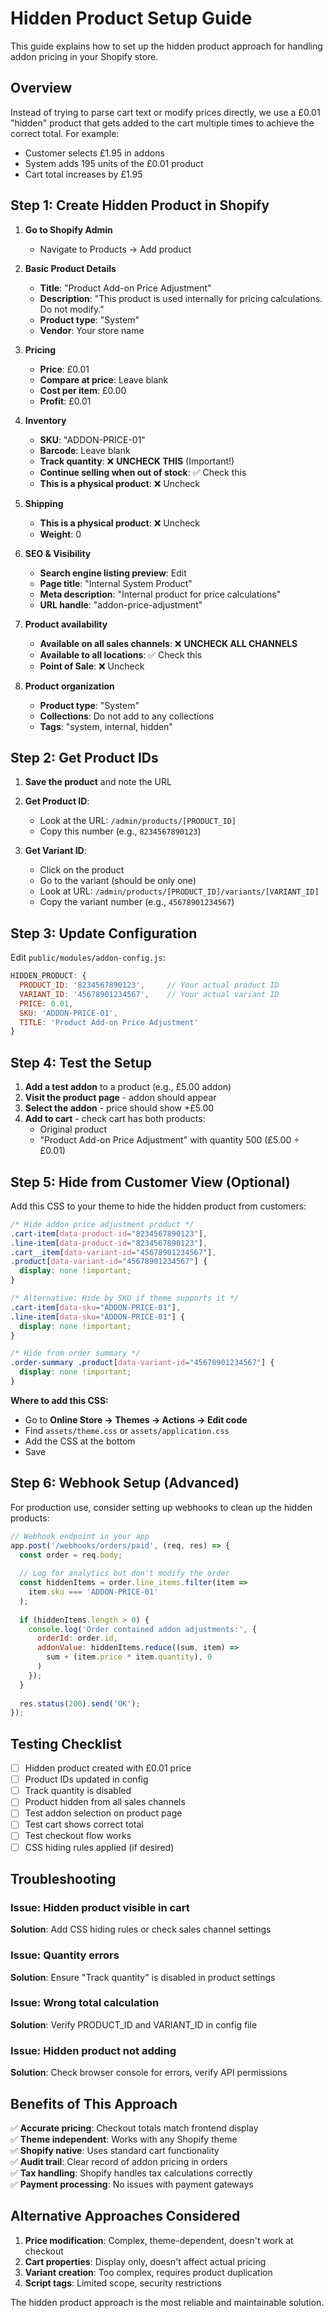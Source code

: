 # Hidden Product Setup Guide

This guide explains how to set up the hidden product approach for handling addon pricing in your Shopify store.

## Overview

Instead of trying to parse cart text or modify prices directly, we use a £0.01 "hidden" product that gets added to the cart multiple times to achieve the correct total. For example:
- Customer selects £1.95 in addons
- System adds 195 units of the £0.01 product
- Cart total increases by £1.95

## Step 1: Create Hidden Product in Shopify

1. **Go to Shopify Admin**
   - Navigate to Products → Add product

2. **Basic Product Details**
   - **Title**: "Product Add-on Price Adjustment"
   - **Description**: "This product is used internally for pricing calculations. Do not modify."
   - **Product type**: "System"
   - **Vendor**: Your store name

3. **Pricing**
   - **Price**: £0.01
   - **Compare at price**: Leave blank
   - **Cost per item**: £0.00
   - **Profit**: £0.01

4. **Inventory**
   - **SKU**: "ADDON-PRICE-01"
   - **Barcode**: Leave blank
   - **Track quantity**: ❌ **UNCHECK THIS** (Important!)
   - **Continue selling when out of stock**: ✅ Check this
   - **This is a physical product**: ❌ Uncheck

5. **Shipping**
   - **This is a physical product**: ❌ Uncheck
   - **Weight**: 0

6. **SEO & Visibility**
   - **Search engine listing preview**: Edit
   - **Page title**: "Internal System Product"
   - **Meta description**: "Internal product for price calculations"
   - **URL handle**: "addon-price-adjustment"

7. **Product availability**
   - **Available on all sales channels**: ❌ **UNCHECK ALL CHANNELS**
   - **Available to all locations**: ✅ Check this
   - **Point of Sale**: ❌ Uncheck

8. **Product organization**
   - **Product type**: "System"
   - **Collections**: Do not add to any collections
   - **Tags**: "system, internal, hidden"

## Step 2: Get Product IDs

1. **Save the product** and note the URL
2. **Get Product ID**: 
   - Look at the URL: `/admin/products/[PRODUCT_ID]`
   - Copy this number (e.g., `8234567890123`)

3. **Get Variant ID**:
   - Click on the product
   - Go to the variant (should be only one)
   - Look at URL: `/admin/products/[PRODUCT_ID]/variants/[VARIANT_ID]`
   - Copy the variant number (e.g., `45678901234567`)

## Step 3: Update Configuration

Edit `public/modules/addon-config.js`:

```javascript
HIDDEN_PRODUCT: {
  PRODUCT_ID: '8234567890123',     // Your actual product ID
  VARIANT_ID: '45678901234567',    // Your actual variant ID
  PRICE: 0.01,
  SKU: 'ADDON-PRICE-01',
  TITLE: 'Product Add-on Price Adjustment'
}
```

## Step 4: Test the Setup

1. **Add a test addon** to a product (e.g., £5.00 addon)
2. **Visit the product page** - addon should appear
3. **Select the addon** - price should show +£5.00
4. **Add to cart** - check cart has both products:
   - Original product
   - "Product Add-on Price Adjustment" with quantity 500 (£5.00 ÷ £0.01)

## Step 5: Hide from Customer View (Optional)

Add this CSS to your theme to hide the hidden product from customers:

```css
/* Hide addon price adjustment product */
.cart-item[data-product-id="8234567890123"],
.line-item[data-product-id="8234567890123"],
.cart__item[data-variant-id="45678901234567"],
.product[data-variant-id="45678901234567"] {
  display: none !important;
}

/* Alternative: Hide by SKU if theme supports it */
.cart-item[data-sku="ADDON-PRICE-01"],
.line-item[data-sku="ADDON-PRICE-01"] {
  display: none !important;
}

/* Hide from order summary */
.order-summary .product[data-variant-id="45678901234567"] {
  display: none !important;
}
```

**Where to add this CSS:**
- Go to **Online Store → Themes → Actions → Edit code**
- Find `assets/theme.css` or `assets/application.css`
- Add the CSS at the bottom
- Save

## Step 6: Webhook Setup (Advanced)

For production use, consider setting up webhooks to clean up the hidden products:

```javascript
// Webhook endpoint in your app
app.post('/webhooks/orders/paid', (req, res) => {
  const order = req.body;
  
  // Log for analytics but don't modify the order
  const hiddenItems = order.line_items.filter(item => 
    item.sku === 'ADDON-PRICE-01'
  );
  
  if (hiddenItems.length > 0) {
    console.log('Order contained addon adjustments:', {
      orderId: order.id,
      addonValue: hiddenItems.reduce((sum, item) => 
        sum + (item.price * item.quantity), 0
      )
    });
  }
  
  res.status(200).send('OK');
});
```

## Testing Checklist

- [ ] Hidden product created with £0.01 price
- [ ] Product IDs updated in config
- [ ] Track quantity is disabled
- [ ] Product hidden from all sales channels
- [ ] Test addon selection on product page
- [ ] Test cart shows correct total
- [ ] Test checkout flow works
- [ ] CSS hiding rules applied (if desired)

## Troubleshooting

### Issue: Hidden product visible in cart
**Solution**: Add CSS hiding rules or check sales channel settings

### Issue: Quantity errors
**Solution**: Ensure "Track quantity" is disabled in product settings

### Issue: Wrong total calculation
**Solution**: Verify PRODUCT_ID and VARIANT_ID in config file

### Issue: Hidden product not adding
**Solution**: Check browser console for errors, verify API permissions

## Benefits of This Approach

✅ **Accurate pricing**: Checkout totals match frontend display  
✅ **Theme independent**: Works with any Shopify theme  
✅ **Shopify native**: Uses standard cart functionality  
✅ **Audit trail**: Clear record of addon pricing in orders  
✅ **Tax handling**: Shopify handles tax calculations correctly  
✅ **Payment processing**: No issues with payment gateways  

## Alternative Approaches Considered

1. **Price modification**: Complex, theme-dependent, doesn't work at checkout
2. **Cart properties**: Display only, doesn't affect actual pricing
3. **Variant creation**: Too complex, requires product duplication
4. **Script tags**: Limited scope, security restrictions

The hidden product approach is the most reliable and maintainable solution.